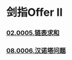 # 剑指Offer II


### [](https://github.com/vjudge/leetcode/tree/master/程序员面试金典(第6版)/)
### [](https://github.com/vjudge/leetcode/tree/master/程序员面试金典(第6版)/)
### [](https://github.com/vjudge/leetcode/tree/master/程序员面试金典(第6版)/)
### [](https://github.com/vjudge/leetcode/tree/master/程序员面试金典(第6版)/)
### [02.0005.链表求和](https://github.com/vjudge/leetcode/tree/master/程序员面试金典(第6版)/02.0005.链表求和)
### [](https://github.com/vjudge/leetcode/tree/master/程序员面试金典(第6版)/)
### [](https://github.com/vjudge/leetcode/tree/master/程序员面试金典(第6版)/)
### [08.0006.汉诺塔问题](https://github.com/vjudge/leetcode/tree/master/程序员面试金典(第6版)/08.0006.汉诺塔问题)
### [](https://github.com/vjudge/leetcode/tree/master/程序员面试金典(第6版)/)
### [](https://github.com/vjudge/leetcode/tree/master/程序员面试金典(第6版)/)
### [](https://github.com/vjudge/leetcode/tree/master/程序员面试金典(第6版)/)
### [](https://github.com/vjudge/leetcode/tree/master/程序员面试金典(第6版)/)
### [](https://github.com/vjudge/leetcode/tree/master/程序员面试金典(第6版)/)
### [](https://github.com/vjudge/leetcode/tree/master/程序员面试金典(第6版)/)
